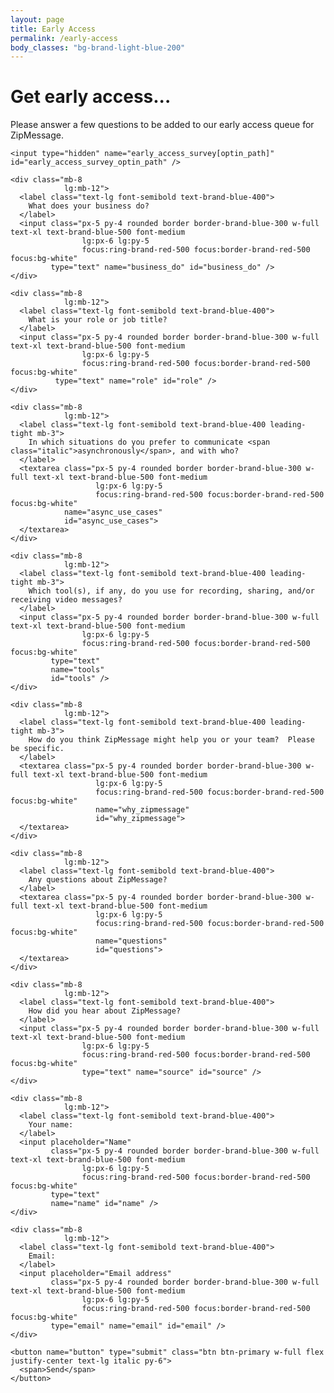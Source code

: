 ```yaml
---
layout: page
title: Early Access
permalink: /early-access
body_classes: "bg-brand-light-blue-200"
---
```


<div class="px-8 pt-0 pb-64  
            lg:max-w-4xl lg:mx-auto lg:pb-96">

  <h1 class="text-4xl mb-4">
    Get early access...
  </h1>

  <p class="text-brand-blue-400 font-medium text-lg mb-16">
    Please answer a few questions to be added to our early access queue for <span class="italic">ZipMessage.</span>
  </p>

  <form action="/early-access-success" id="early-access-survey-form" netlify>

    <input type="hidden" name="early_access_survey[optin_path]" id="early_access_survey_optin_path" />

    <div class="mb-8 
                lg:mb-12">
      <label class="text-lg font-semibold text-brand-blue-400">
        What does your business do?
      </label>
      <input class="px-5 py-4 rounded border border-brand-blue-300 w-full text-xl text-brand-blue-500 font-medium 
                    lg:px-6 lg:py-5 
                    focus:ring-brand-red-500 focus:border-brand-red-500 focus:bg-white" 
             type="text" name="business_do" id="business_do" />
    </div>

    <div class="mb-8 
                lg:mb-12">
      <label class="text-lg font-semibold text-brand-blue-400">
        What is your role or job title?
      </label>
      <input class="px-5 py-4 rounded border border-brand-blue-300 w-full text-xl text-brand-blue-500 font-medium 
                    lg:px-6 lg:py-5 
                    focus:ring-brand-red-500 focus:border-brand-red-500 focus:bg-white" 
              type="text" name="role" id="role" />
    </div>

    <div class="mb-8 
                lg:mb-12">
      <label class="text-lg font-semibold text-brand-blue-400 leading-tight mb-3">
        In which situations do you prefer to communicate <span class="italic">asynchronously</span>, and with who?
      </label>
      <textarea class="px-5 py-4 rounded border border-brand-blue-300 w-full text-xl text-brand-blue-500 font-medium 
                       lg:px-6 lg:py-5 
                       focus:ring-brand-red-500 focus:border-brand-red-500 focus:bg-white" 
                name="async_use_cases" 
                id="async_use_cases">
      </textarea>
    </div>

    <div class="mb-8 
                lg:mb-12">
      <label class="text-lg font-semibold text-brand-blue-400 leading-tight mb-3">
        Which tool(s), if any, do you use for recording, sharing, and/or receiving video messages?
      </label>
      <input class="px-5 py-4 rounded border border-brand-blue-300 w-full text-xl text-brand-blue-500 font-medium 
                    lg:px-6 lg:py-5 
                    focus:ring-brand-red-500 focus:border-brand-red-500 focus:bg-white" 
             type="text" 
             name="tools" 
             id="tools" />
    </div>

    <div class="mb-8 
                lg:mb-12">
      <label class="text-lg font-semibold text-brand-blue-400 leading-tight mb-3">
        How do you think ZipMessage might help you or your team?  Please be specific.
      </label>
      <textarea class="px-5 py-4 rounded border border-brand-blue-300 w-full text-xl text-brand-blue-500 font-medium 
                       lg:px-6 lg:py-5 
                       focus:ring-brand-red-500 focus:border-brand-red-500 focus:bg-white" 
                       name="why_zipmessage" 
                       id="why_zipmessage">
      </textarea>
    </div>

    <div class="mb-8 
                lg:mb-12">
      <label class="text-lg font-semibold text-brand-blue-400">
        Any questions about ZipMessage?
      </label>
      <textarea class="px-5 py-4 rounded border border-brand-blue-300 w-full text-xl text-brand-blue-500 font-medium 
                       lg:px-6 lg:py-5 
                       focus:ring-brand-red-500 focus:border-brand-red-500 focus:bg-white" 
                       name="questions" 
                       id="questions">
      </textarea>
    </div>

    <div class="mb-8 
                lg:mb-12">
      <label class="text-lg font-semibold text-brand-blue-400">
        How did you hear about ZipMessage?
      </label>
      <input class="px-5 py-4 rounded border border-brand-blue-300 w-full text-xl text-brand-blue-500 font-medium 
                    lg:px-6 lg:py-5 
                    focus:ring-brand-red-500 focus:border-brand-red-500 focus:bg-white" 
                    type="text" name="source" id="source" />
    </div>

    <div class="mb-8 
                lg:mb-12">
      <label class="text-lg font-semibold text-brand-blue-400">
        Your name:
      </label>
      <input placeholder="Name" 
             class="px-5 py-4 rounded border border-brand-blue-300 w-full text-xl text-brand-blue-500 font-medium 
                    lg:px-6 lg:py-5 
                    focus:ring-brand-red-500 focus:border-brand-red-500 focus:bg-white" 
             type="text" 
             name="name" id="name" />
    </div>

    <div class="mb-8 
                lg:mb-12">
      <label class="text-lg font-semibold text-brand-blue-400">
        Email:
      </label>
      <input placeholder="Email address" 
             class="px-5 py-4 rounded border border-brand-blue-300 w-full text-xl text-brand-blue-500 font-medium 
                    lg:px-6 lg:py-5 
                    focus:ring-brand-red-500 focus:border-brand-red-500 focus:bg-white" 
             type="email" name="email" id="email" />
    </div>

    <button name="button" type="submit" class="btn btn-primary w-full flex justify-center text-lg italic py-6">
      <span>Send</span>
    </button>            
  </form>

</div>